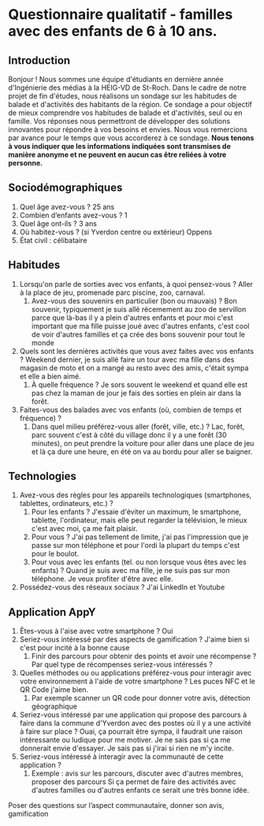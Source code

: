 # Questionnaire qualitatif - familles avec des enfants de 6 à 10 ans.
## Introduction
Bonjour !
Nous sommes une équipe d'étudiants en dernière année d'Ingénierie des médias à la HEIG-VD de St-Roch. Dans le cadre de notre projet de fin d'études, nous réalisons un sondage sur les habitudes de balade et d'activités des habitants de la région.
Ce sondage a pour objectif de mieux comprendre vos habitudes de balade et d'activités, seul ou en famille. Vos réponses nous permettront de développer des solutions innovantes pour répondre à vos besoins et envies.
Nous vous remercions par avance pour le temps que vous accorderez à ce sondage.
**Nous tenons à vous indiquer que les informations indiquées sont transmises de manière anonyme et ne peuvent en aucun cas être reliées à votre personne.**
## Sociodémographiques
1. Quel âge avez-vous ? 25 ans
2. Combien d’enfants avez-vous ? 1
3. Quel âge ont-ils ? 3 ans
4. Où habitez-vous ? (si Yverdon centre ou extérieur) Oppens
5. État civil : célibataire
## Habitudes
1. Lorsqu'on parle de sorties avec vos enfants, à quoi pensez-vous ? 
	Aller à la place de jeu, promenade parc piscine, zoo, carnaval.
	1. Avez-vous des souvenirs en particulier (bon ou mauvais) ?
		Bon souvenir, typiquement je suis allé récemement au zoo de servillon parce que là-bas il y a plein d'autres enfants et pour moi c'est important que ma fille puisse joué avec d'autres enfants, c'est cool de voir d'autres familles et ça crée des bons souvenir pour tout le monde
1. Quels sont les dernières activités que vous avez faites avec vos enfants ?
	Weekend dernier, je suis allé faire un tour avec ma fille dans des magasin de moto et on a mangé au resto avec des amis, c'était sympa et elle a bien aimé.
	1. À quelle fréquence ?
		Je sors souvent le weekend et quand elle est pas chez la maman de jour je fais des sorties en plein air dans la forêt.
1. Faites-vous des balades avec vos enfants (où, combien de temps et fréquence) ?
	1. Dans quel milieu préférez-vous aller (forêt, ville, etc.) ?
	Lac, forêt, parc souvent c'est à côté du village donc il y a une forêt (30 minutes), on peut prendre la voiture pour aller dans une place de jeu et là ça dure une heure, en été on va au bordu pour aller se baigner.
## Technologies
1. Avez-vous des règles pour les appareils technologiques (smartphones, tablettes, ordinateurs, etc.) ?
	1. Pour les enfants ?
	J'essaie d'éviter un maximum, le smartphone, tablette, l'ordinateur, mais elle peut regarder la télévision, le mieux c'est avec moi, ça me fait plaisir.
	1. Pour vous ?
	J'ai pas tellement de limite, j'ai pas l'impression que je passe sur mon téléphone et pour l'ordi la plupart du temps c'est pour le boulot.
	3. Pour vous avec les enfants (tel. ou non lorsque vous êtes avec les enfants) ?
		Quand je suis avec ma fille, je ne suis pas sur mon téléphone. Je veux profiter d'être avec elle.
1. Possédez-vous des réseaux sociaux ?
  J'ai LinkedIn et Youtube
## Application AppY
1. Êtes-vous à l'aise avec votre smartphone ?
Oui
3. Seriez-vous intéressé par des aspects de gamification ?
J'aime bien si c'est pour incité à la bonne cause
	1. Finir des parcours pour obtenir des points et avoir une récompense ? Par quel type de récompenses seriez-vous intéressés ?
5. Quelles méthodes ou ou applications préférez-vous pour interagir avec votre environnement à l'aide de votre smartphone ?
Les puces NFC et le QR Code j'aime bien.
	1. Par exemple scanner un QR code pour donner votre avis, détection géographique 
7. Seriez-vous intéressé par une application qui propose des parcours à faire dans la commune d'Yverdon avec des postes où il y a une activité à faire sur place ?
   Ouai, ça pourrait être sympa, il faudrait une raison intéressante ou ludique pour me motiver. Je ne sais pas si ça me donnerait envie d'essayer. Je sais pas si j'irai si rien ne m'y incite.
9. Seriez-vous intéressé à interagir avec la communauté de cette application ?
	1. Exemple : avis sur les parcours, discuter avec d'autres membres, proposer des parcours
Si ça permet de faire des activités avec d'autres familles ou d'autres enfants ce serait une très bonne idée.

Poser des questions sur l’aspect communautaire, donner son avis, gamification
